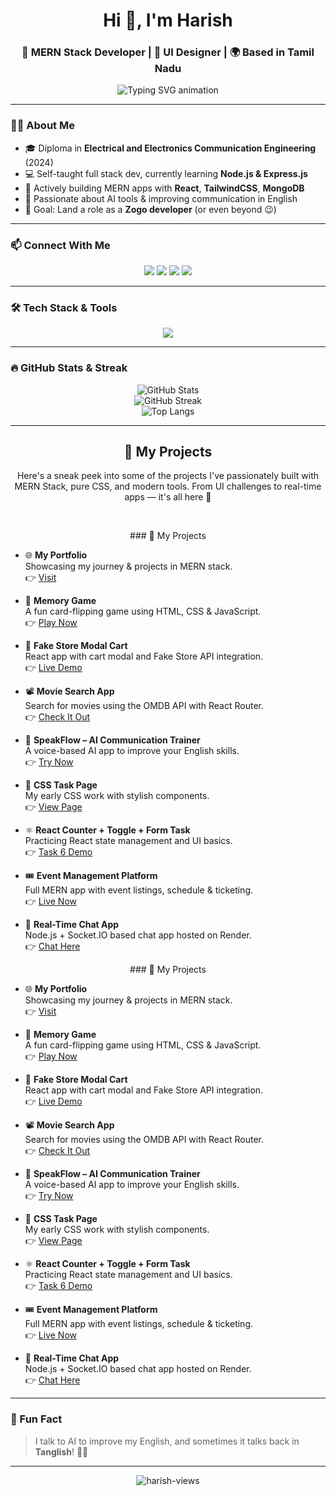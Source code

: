 <h1 align="center">Hi 👋, I'm Harish</h1>
<h3 align="center">🚀 MERN Stack Developer | 🎨 UI Designer | 🌍 Based in Tamil Nadu</h3>

<p align="center">
  <img 
    src="https://readme-typing-svg.demolab.com?font=Fira+Code&weight=500&size=24&pause=1000&color=00B2FF&center=true&vCenter=true&width=650&lines=🚀+Building+cool+apps+with+MERN+Stack...;⚛️+React+%2B+Node+%2B+Mongo+%2B+Tailwind+CSS...;📚+Always+Learning+%7C+Always+Shipping...;🤝+Let's+Connect+and+Build+Together!" 
    alt="Typing SVG animation"
  />
</p>


---

### 🙋‍♂️ About Me

- 🎓 Diploma in **Electrical and Electronics Communication Engineering** (2024)
- 💻 Self-taught full stack dev, currently learning **Node.js & Express.js**
- 🔧 Actively building MERN apps with **React**, **TailwindCSS**, **MongoDB**
- 🧠 Passionate about AI tools & improving communication in English
- 🎯 Goal: Land a role as a **Zogo developer** (or even beyond 😉)

---

### 📫 Connect With Me

<p align="center">
  <a href="mailto:mernharish@gmail.com"><img src="https://img.shields.io/badge/-Email-red?style=for-the-badge&logo=gmail&logoColor=white" /></a>
  <a href="https://www.linkedin.com/in/harishdeveloper" target="_blank"><img src="https://img.shields.io/badge/-LinkedIn-blue?style=for-the-badge&logo=linkedin&logoColor=white" /></a>
  <a href="https://github.com/IT-HARISH-R" target="_blank"><img src="https://img.shields.io/badge/-GitHub-181717?style=for-the-badge&logo=github&logoColor=white" /></a>
  <a href="https://mernharish.netlify.app/" target="_blank"><img src="https://img.shields.io/badge/-Portfolio-4ECDC4?style=for-the-badge&logo=vercel&logoColor=white" /></a>
</p>

---

### 🛠️ Tech Stack & Tools

<p align="center">
  <img src="https://skillicons.dev/icons?i=html,css,js,react,tailwind,nodejs,express,mongodb,git,github,vscode,postman" />
</p>

---

### 🔥 GitHub Stats & Streak

<p align="center">
  <img src="https://github-readme-stats.vercel.app/api?username=IT-HARISH-R&theme=tokyonight&show_icons=true" alt="GitHub Stats" />
  <br />
  <img src="https://github-readme-streak-stats.herokuapp.com/?user=IT-HARISH-R&theme=tokyonight" alt="GitHub Streak" />
  <br />
  <img src="https://github-readme-stats.vercel.app/api/top-langs/?username=IT-HARISH-R&layout=compact&theme=tokyonight" alt="Top Langs" />
</p>

---
<h2 align="center">💼 My Projects</h2>

<p align="center">Here's a sneak peek into some of the projects I've passionately built with MERN Stack, pure CSS, and modern tools. From UI challenges to real-time apps — it's all here 🚀</p>

<br/>

<p align="center"> 
  ### 💼 My Projects

- 🌐 **My Portfolio**  
  Showcasing my journey & projects in MERN stack.  
  👉 [Visit](https://mernharish.netlify.app)

- 🧩 **Memory Game**  
  A fun card-flipping game using HTML, CSS & JavaScript.  
  👉 [Play Now](https://task3-memory-game.netlify.app)

- 🛒 **Fake Store Modal Cart**  
  React app with cart modal and Fake Store API integration.  
  👉 [Live Demo](https://api-project-1.netlify.app)

- 📽️ **Movie Search App**  
  Search for movies using the OMDB API with React Router.  
  👉 [Check It Out](https://guvi-task7.netlify.app)


- 🧠 **SpeakFlow – AI Communication Trainer**  
  A voice-based AI app to improve your English skills.  
  👉 [Try Now](https://speak-flowt.netlify.app/)

- 🎨 **CSS Task Page**  
  My early CSS work with stylish components.  
  👉 [View Page](https://harishtask1css.netlify.app/)

- ⚛️ **React Counter + Toggle + Form Task**  
  Practicing React state management and UI basics.  
  👉 [Task 6 Demo](https://task-6-react.netlify.app/)

- 🎟️ **Event Management Platform**  
  Full MERN app with event listings, schedule & ticketing.  
  👉 [Live Now](https://guvi-event-management-project.netlify.app/)

- 💬 **Real-Time Chat App**  
  Node.js + Socket.IO based chat app hosted on Render.  
  👉 [Chat Here](https://chat-application-ue9m.onrender.com/)
<p align="center"> 
  ### 💼 My Projects

- 🌐 **My Portfolio**  
  Showcasing my journey & projects in MERN stack.  
  👉 [Visit](https://mernharish.netlify.app)

- 🧩 **Memory Game**  
  A fun card-flipping game using HTML, CSS & JavaScript.  
  👉 [Play Now](https://task3-memory-game.netlify.app)

- 🛒 **Fake Store Modal Cart**  
  React app with cart modal and Fake Store API integration.  
  👉 [Live Demo](https://api-project-1.netlify.app)

- 📽️ **Movie Search App**  
  Search for movies using the OMDB API with React Router.  
  👉 [Check It Out](https://guvi-task7.netlify.app)




- 🧠 **SpeakFlow – AI Communication Trainer**  
  A voice-based AI app to improve your English skills.  
  👉 [Try Now](https://speak-flowt.netlify.app/)

- 🎨 **CSS Task Page**  
  My early CSS work with stylish components.  
  👉 [View Page](https://harishtask1css.netlify.app/)

- ⚛️ **React Counter + Toggle + Form Task**  
  Practicing React state management and UI basics.  
  👉 [Task 6 Demo](https://task-6-react.netlify.app/)

- 🎟️ **Event Management Platform**  
  Full MERN app with event listings, schedule & ticketing.  
  👉 [Live Now](https://guvi-event-management-project.netlify.app/)

- 💬 **Real-Time Chat App**  
  Node.js + Socket.IO based chat app hosted on Render.  
  👉 [Chat Here](https://chat-application-ue9m.onrender.com/)

</p>
</p>

---

### 🧠 Fun Fact

> I talk to AI to improve my English, and sometimes it talks back in **Tanglish**! 🤖😄

---

<p align="center">
  <img src="https://komarev.com/ghpvc/?username=IT-HARISH-R&label=Profile+Views&color=blue&style=flat" alt="harish-views" />
</p>
